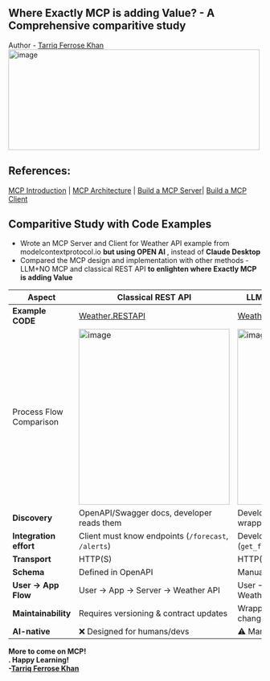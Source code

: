 <h2>Where Exactly MCP is adding Value? - A Comprehensive comparitive study</h2>
Author - <a href="https://www.linkedin.com/in/tarriq-ferrose-khan-ba527080" target="_blank">Tarriq Ferrose Khan</a><br>
<img width="500" height="200" alt="image" src="https://github.com/user-attachments/assets/bc2bb7dc-6855-4222-b866-a80524c31089" />

<h2>References:</h2>
<a href="https://modelcontextprotocol.io/docs/getting-started/intro" target="_blank">MCP Introduction</a> | <a href="https://modelcontextprotocol.io/docs/learn/architecture" target="_blank">MCP Architecture</a> | 
<a href="https://modelcontextprotocol.io/docs/develop/build-server" target="_blank">Build a MCP Server</a>| <a href="https://modelcontextprotocol.io/docs/develop/build-client" target="_blank">Build a MCP Client</a>

<h2>Comparitive Study with Code Examples</h2>
<ul>
  <li>Wrote an MCP Server and Client for Weather API example from modelcontextprotocol.io <b>but using OPEN AI </b>, instead of <b>Claude Desktop</b></li>
  <li>Compared the MCP design and implementation with other methods - LLM+NO MCP and classical REST API <b>to enlighten where Exactly MCP is adding Value</b></li>
</ul>
  <table>
    <thead>
      <tr>
        <th>Aspect</th>
        <th>Classical REST API</th>
        <th>LLM + Custom Wrapper (No MCP)</th>
        <th>MCP (Model Context Protocol)</th>
      </tr>
    </thead>
    <tbody>
      <tr>
        <td><b>Example CODE</b></td>
        <td><a href="https://github.com/tarriqferrosekhan/AI_DEV/tree/main/03_mcp/Weather.RESTAPI" target="_blank">Weather.RESTAPI</a></td>
        <td><a href="https://github.com/tarriqferrosekhan/AI_DEV/tree/main/03_mcp/Weather.OpenAI.NOMCP" target="_blank">Weather.OpenAI.NOMCP</a></td>
        <td><a href="https://github.com/tarriqferrosekhan/AI_DEV/tree/main/03_mcp/Weather.OpenAI.MCP" target="_blank">Weather.OpenAI.MCP</a></td>
      </tr>
        <tr>
        <td>Process Flow Comparison</td>
        <td><img width="300" height="350" alt="image" src="https://github.com/user-attachments/assets/a26f4a17-4bc7-4c87-8bb1-f495b33a41b2" /></td>
        <td><img width="300" height="350" alt="image" src="https://github.com/user-attachments/assets/352a0e1f-2ce7-4264-ab4e-bd133dfe3e44" /></td>
        <td><img width="300" height="350" alt="image" src="https://github.com/user-attachments/assets/c34f56ce-1d42-43a8-91b2-d894e996125d"/></td>
      </tr>
      <tr>
        <td><strong>Discovery</strong></td>
        <td>OpenAPI/Swagger docs, developer reads them</td>
        <td>Developer manually defines schemas &amp; wrappers</td>
        <td>Client calls <code>list_tools</code> → server advertises tools dynamically</td>
      </tr>
      <tr>
        <td><strong>Integration effort</strong></td>
        <td>Client must know endpoints (<code>/forecast</code>, <code>/alerts</code>)</td>
        <td>Developer writes glue code (<code>get_forecast</code>, <code>get_alerts</code>)</td>
        <td>Zero glue code: tools + schemas are self-described</td>
      </tr>
      <tr>
        <td><strong>Transport</strong></td>
        <td>HTTP(S)</td>
        <td>HTTP(S) via wrapper</td>
        <td>JSON-RPC (stdio, WebSocket, SSE)</td>
      </tr>
      <tr>
        <td><strong>Schema</strong></td>
        <td>Defined in OpenAPI</td>
        <td>Manually replicated in client code</td>
        <td>JSON Schema returned by server</td>
      </tr>
      <tr>
        <td><strong>User → App Flow</strong></td>
        <td>User → App → Server → Weather API</td>
        <td>User → LLM → Custom Wrapper → Weather API</td>
        <td>User → LLM → MCP Client → MCP Server → Weather API</td>
      </tr>
      <tr>
        <td><strong>Maintainability</strong></td>
        <td>Requires versioning &amp; contract updates</td>
        <td>Wrapper &amp; schema break when API changes</td>
        <td>Server advertises tools, client just re-fetches list</td>
      </tr>
      <tr>
        <td><strong>AI-native</strong></td>
        <td>❌ Designed for humans/devs</td>
        <td>⚠️ Manually adapted for LLMs</td>
        <td>✅ Built for LLMs &amp; agents</td>
      </tr>
    </tbody>
  </table>

  <b>More to come on MCP!<b><br>.
  <b>Happy Learning!</b><br>
  -<a href="https://www.linkedin.com/in/tarriq-ferrose-khan-ba527080" target="_blank">Tarriq Ferrose Khan</a>


